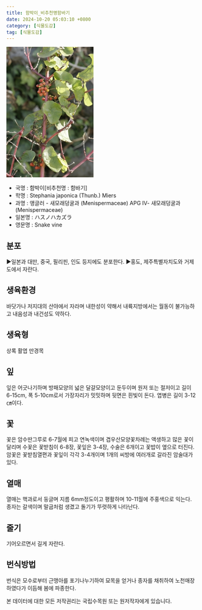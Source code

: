 ```yaml
---
title: 함박이_비추천명함바기
date: 2024-10-20 05:03:10 +0800
category: [식물도감]
tag: [식물도감]
---
```




![함박이[비추천명 : 함바기]](/assets/img/fileUpload/plants/basic/Menispermaceae/Stephania/6818/6818_1_th2.jpg)
- 국명 : 함박이[비추천명 : 함바기]
- 학명 : Stephania japonica (Thunb.) Miers
- 과명 : 앵글러 - 새모래덩굴과 (Menispermaceae) APG Ⅳ- 새모래덩굴과 (Menispermaceae)
- 일본명 : ハスノハカズラ
- 영문명 : Snake vine


## 분포
▶일본과 대만, 중국, 필리핀, 인도 등지에도 분포한다.
▶홍도, 제주특별자치도와 거제도에서 자란다.
## 생육환경
바닷가나 저지대의 산야에서 자라며 내한성이 약해서 내륙지방에서는 월동이 불가능하고 내음성과 내건성도 약하다.
## 생육형
상록 활엽 만경목
## 잎
잎은 어긋나기하며 방패모양의 넓은 달걀모양이고 둔두이며 원저 또는 절저이고 길이 6-15cm, 폭 5-10cm로서 가장자리가 밋밋하며 뒷면은 흰빛이 돈다. 엽병은 길이 3-12㎝이다.
## 꽃
꽃은 암수딴그루로 6-7월에 피고 연녹색이며 겹우산모양꽃차례는 액생하고 많은 꽃이 달리며 수꽃은 꽃받침이 6-8장, 꽃잎은 3-4장, 수술은 6개이고 꽃밥이 옆으로 터진다. 암꽃은 꽃받침열편과 꽃잎이 각각 3-4개이며 1개의 씨방에 여러개로 갈라진 암술대가 있다.
## 열매
열매는 핵과로서 둥글며 지름 6mm정도이고 평활하며 10-11월에 주홍색으로 익는다. 종자는 갈색이며 말굽처럼 생겼고 돌기가 뚜렷하게 나타난다.
## 줄기
기어오르면서 길게 자란다.
## 번식방법
번식은 모수로부터 근맹아를 포기나누기하여 묘목을 얻거나 종자를 채취하여 노천매장하였다가 이듬해 봄에 파종한다.






본 데이터에 대한 모든 저작권리는 국립수목원 또는 원저작자에게 있습니다.

